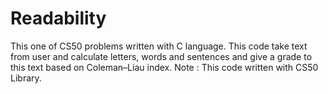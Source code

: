 # Readability
This one of CS50 problems written with C language.
This code take text from user and calculate letters, words and sentences
and give a grade to this text based on Coleman–Liau index.
Note : This code written with CS50 Library.
